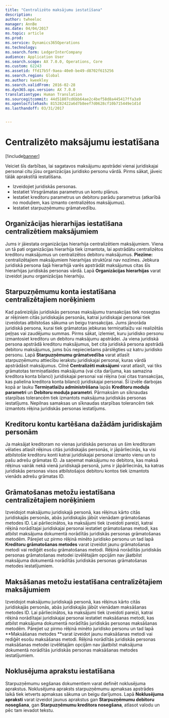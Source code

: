 ```yaml
---
title: "Centralizēto maksājumu iestatīšana"
description: 
author: twheeloc
manager: AnnBe
ms.date: 04/04/2017
ms.topic: article
ms.prod: 
ms.service: Dynamics365Operations
ms.technology: 
ms.search.form: LedgerInterCompany
audience: Application User
ms.search.scope: AX 7.0.0, Operations, Core
ms.custom: 62243
ms.assetid: ffd17b5f-9aea-40e0-be49-d8702f615256
ms.search.region: Global
ms.author: kweekley
ms.search.validFrom: 2016-02-28
ms.dyn365.ops.version: AX 7.0.0
translationtype: Human Translation
ms.sourcegitcommit: 44d51807cd6bb64ae2c4bef58d8a445417ffa3a9
ms.openlocfilehash: 815282422a6d7b8eef7d0628cf10b715449e1d1d
ms.lasthandoff: 03/31/2017


---
```


# <a name="set-up-centralized-payments"></a>Centralizēto maksājumu iestatīšana

[!include[banner](../includes/banner.md)]




Veiciet šīs darbības, lai sagatavos maksājumu apstrādei vienai juridiskajai personai citu jūsu organizācijas juridisko personu vārdā. Pirms sākat, jāveic tālāk aprakstītā iestatīšana.

-   Izveidojiet juridiskās personas.
-   Iestatiet Virsgrāmatas parametrus un kontu plānus.
-   Iestatiet kreditoru parametrus un debitoru parādu parametrus (atkarībā no moduļiem, kas izmanto centralizētos maksājumus).
-   Iestatiet starpuzņēmumu grāmatvedību.

## <a name="set-up-an-organizational-hierarchy-for-centralized-payments"></a>Organizācijas hierarhijas iestatīšana centralizētiem maksājumiem
Jums ir jāiestata organizācijas hierarhija centralizētiem maksājumiem. Viena un tā pati organizācijas hierarhija tiek izmantota, lai apstrādātu centralizētos kreditoru maksājumus un centralizētos debitoru maksājumus. **Piezīme:** centralizētajiem maksājumiem hierarhijas struktūrai nav nozīmes. Jebkura juridiskā persona šajā hierarhijā varēs apstrādāt maksājumus citas šīs hierarhijas juridiskās personas vārdā. Lapā **Organizācijas hierarhijas** varat izveidot jaunu organizācijas hierarhiju.

## <a name="set-up-an-intercompany-account-for-centralized-payments"></a>Starpuzņēmumu konta iestatīšana centralizētajiem norēķiniem
Kad pašreizējās juridiskās personas maksājumu transakcijas tiek nosegtas ar rēķiniem citās juridiskajās personās, katrai juridiskajai personai tiek izveidotas atbilstošas sākuma un beigu transakcijas. Jums jānorāda juridiskā persona, kurai tiek grāmatotas jebkuras termiņatlaižu vai realizētās peļņas vai zaudējumu summas. Pirms sākat, izlemiet, kuru juridisko personu izmantosiet kreditoru un debitoru maksājumu apstrādei. Ja viena juridiskā persona apstrādā kreditoru maksājumus, bet cita juridiskā persona apstrādā debitoru maksājumus, jums būs nepieciešams pārslēgties uz katru juridisko personu. Lapā **Starpuzņēmumu grāmatvedība** varat atlasīt starpuzņēmumu attiecību ierakstu juridiskajai personai, kuras vārdā apstrādāsit maksājumus. Cilnē **Centralizēti maksājumi** varat atlasīt, vai tiks grāmatotas termiņatlaides maksājuma (vai cita darījuma, kas samazina kreditora konta bilanci) juridiskajai personai vai rēķina (vai citas transakcijas, kas palielina kreditora konta bilanci) juridiskajai personai. Šī izvēle darbojas kopā ar lauku **Termiņatlaižu administrēšana** lapās **Kreditoru moduļa parametri** un **Debitoru moduļa parametri**. Pārmaksām un sīknaudas starpības tolerancēm tiek izmantots maksājuma juridiskās personas iestatījums. Nepilnas samaksas un sīknaudas starpības tolerancēm tiek izmantots rēķina juridiskās personas iestatījums.

## <a name="map-vendor-accounts-across-legal-entities"></a>Kreditoru kontu kartēšana dažādām juridiskajām personām
Ja maksājat kreditoram no vienas juridiskās personas un šim kreditoram vēlaties atlasīt rēķinus citās juridiskajās personās, ir jāpārliecinās, ka visi atbilstošie kreditoru konti katrai juridiskajai personai izmanto vienu un to pašu adrešu grāmatas ID. Ja saņemat maksājumu no debitora, kas maksā rēķinus vairāk nekā vienā juridiskajā personā, jums ir jāpārliecinās, ka katras juridiskās personas visos atbilstošajos debitoru kontos tiek izmantots vienāds adrešu grāmatas ID.

## <a name="set-up-posting-profiles-for-centralized-payments"></a>Grāmatošanas metožu iestatīšana centralizētajiem norēķiniem
Izveidojot maksājumu juridiskajā personā, kas rēķinus kārto citās juridiskajās personās, abās juridiskajās jābūt vienādam grāmatošanas metodes ID. Lai pārliecinātos, ka maksājumi tiek izveidoti pareizi, katrai rēķinā norādītajai juridiskajai personai iestatiet grāmatošanas metodi, kas atbilst maksājuma dokumentā norādītās juridiskās personas grāmatošanas metodēm. Pārejiet uz pirmo rēķinā minēto juridisko personu un tad lapā **Kreditoru grāmatošanas metodes** varat izveidot jaunu grāmatošanas metodi vai rediģēt esošu grāmatošanas metodi. Rēķinā norādītās juridiskās personas grāmatošanas metodei izvēlētajām opcijām nav jāatbilst maksājuma dokumentā norādītās juridiskās personas grāmatošanas metodes iestatījumiem.

## <a name="set-up-methods-of-payment-for-centralized-payments"></a>Maksāšanas metožu iestatīšana centralizētajiem maksājumiem
Izveidojot maksājumu juridiskajā personā, kas rēķinus kārto citās juridiskajās personās, abās juridiskajās jābūt vienādam maksāšanas metodes ID. Lai pārliecinātos, ka maksājumi tiek izveidoti pareizi, katrai rēķinā norādītajai juridiskajai personai iestatiet maksāšanas metodi, kas atbilst maksājuma dokumentā norādītās juridiskās personas maksāšanas metodēm. Pārejiet uz pirmo rēķinā minēto juridisko personu un tad lapā **Maksāšanas metodes **varat izveidot jaunu maksāšanas metodi vai rediģēt esošu maksāšanas metodi. Rēķinā norādītās juridiskās personas maksāšanas metodei izvēlētajām opcijām nav jāatbilst maksājuma dokumentā norādītās juridiskās personas maksāšanas metodes iestatījumiem.

## <a name="set-up-default-descriptions"></a>Noklusējuma aprakstu iestatīšana
Starpuzņēmumu segšanas dokumentiem varat definēt noklusējuma aprakstus. Noklusējuma apraksts starpuzņēmumu apmaksas apstrādes laikā tiek ietverts apmaksas sākuma un beigu darījumos. Lapā **Noklusējuma apraksti** varat izveidot jaunus aprakstus gan **Starpuzņēmumu debitoru nosegšana**, gan **Starpuzņēmumu kreditora nosegšana**, atlasot valodu un pēc tam ievadot tekstu.




